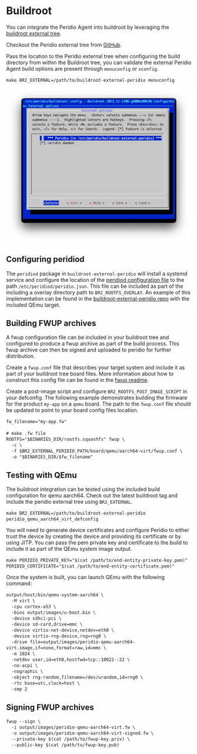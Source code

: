 # Buildroot

You can integrate the Peridio Agent into buildroot by leveraging the [buildroot external tree](https://buildroot.org/downloads/manual/manual.html#outside-br-custom).

Checkout the Peridio external tree from [GitHub](https://github.com/peridio/buildroot-external-peridio).

Pass the location to the Peridio external tree when configuring the build directory from within the Buildroot tree, you can validate the external Peridio Agent build options are present through `menuconfig` or `xconfig`.

```shell
make BR2_EXTERNAL=/path/to/buildroot-external-peridio menuconfig
```

<img src="/img/integration/linux/buildroot-menuconfig-external.png"  />

## Configuring peridiod

The `peridiod` package in `buildroot-external-peridio` will install a systemd service and configure the location of the [peridiod configuration file](/integration/linux/peridiod/configuration) to the path `/etc/peridiod/peridio.json`. This file can be included as part of the including a overlay directory path to `BR2_ROOTFS_OVERLAY`. An example of this implementation can be found in the [buildroot-external-peridio repo](https://github.com/peridio/buildroot-external-peridio/blob/main/configs/peridio_qemu_aarch64_virt_defconfig) with the included QEmu target.

## Building FWUP archives

A fwup configuration file can be included in your buildroot tree and configured to produce a fwup archive as part of the build process. This fwup archive can then be signed and uploaded to peridio for further distribution.

Create a `fwup.conf` file that describes your target system and include it as part of your buildroot tree board files. More information about how to construct this config file can be found in the [fwup readme](https://github.com/fwup-home/fwup).

Create a post-image script and configure `BR2_ROOTFS_POST_IMAGE_SCRIPT` in your defconfig. The following example demonstrates building the firmware for the product `my-app` on a `qemu` board. The path to the `fwup.conf` file should be updated to point to your board config files location.

```shell
fw_filename="my-app.fw"

# make .fw file
ROOTFS="$BINARIES_DIR/rootfs.squashfs" fwup \
  -c \
  -f $BR2_EXTERNAL_PERIDIO_PATH/board/qemu/aarch64-virt/fwup.conf \
  -o "$BINARIES_DIR/$fw_filename"
```

## Testing with QEmu

The buildroot integration can be tested using the included build configuration for qemu aarch64. Check out the latest buildroot tag and include the peridio external tree using `BR2_EXTERNAL`.

```shell
make BR2_EXTERNAL=/path/to/buildroot-external-peridio peridio_qemu_aarch64_virt_defconfig
```

You will need to generate device certificates and configure Peridio to either trust the device by creating the device and providing its certificate or by using JITP. You can pass the pem private key and certificate to the build to include it as part of the QEmu system image output.

```shell
make PERIDIO_PRIVATE_KEY="$(cat /path/to/end-entity-private-key.pem)" PERIDIO_CERTIFICATE="$(cat /path/to/end-entity-certificate.pem)"
```

Once the system is built, you can launch QEmu with the following command:

```shell
output/host/bin/qemu-system-aarch64 \
  -M virt \
  -cpu cortex-a53 \
  -bios output/images/u-boot.bin \
  -device sdhci-pci \
  -device sd-card,drive=mmc \
  -device virtio-net-device,netdev=eth0 \
  -device virtio-rng-device,rng=rng0 \
  -drive file=output/images/peridio-qemu-aarch64-virt.image,if=none,format=raw,id=mmc \
  -m 1024 \
  -netdev user,id=eth0,hostfwd=tcp::10022-:22 \
  -no-acpi \
  -nographic \
  -object rng-random,filename=/dev/urandom,id=rng0 \
  -rtc base=utc,clock=host \
  -smp 2
```

## Signing FWUP archives

```shell
fwup --sign \
  -i output/images/peridio-qemu-aarch64-virt.fw \
  -o output/images/peridio-qemu-aarch64-virt-signed.fw \
  --private-key $(cat /path/to/fwup-key.priv) \
  --public-key $(cat /path/to/fwup-key.pub)
```
